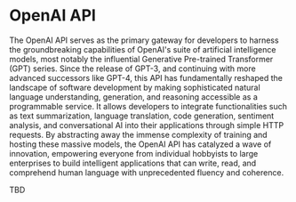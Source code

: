 # OpenAI API

The OpenAI API serves as the primary gateway for developers to harness the groundbreaking capabilities of OpenAI's suite of artificial intelligence models, most notably the influential Generative Pre-trained Transformer (GPT) series. Since the release of GPT-3, and continuing with more advanced successors like GPT-4, this API has fundamentally reshaped the landscape of software development by making sophisticated natural language understanding, generation, and reasoning accessible as a programmable service. It allows developers to integrate functionalities such as text summarization, language translation, code generation, sentiment analysis, and conversational AI into their applications through simple HTTP requests. By abstracting away the immense complexity of training and hosting these massive models, the OpenAI API has catalyzed a wave of innovation, empowering everyone from individual hobbyists to large enterprises to build intelligent applications that can write, read, and comprehend human language with unprecedented fluency and coherence.

TBD

